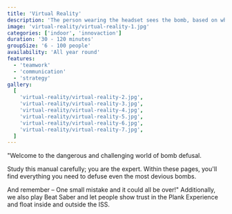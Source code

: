 ```yaml
---
title: 'Virtual Reality'
description: 'The person wearing the headset sees the bomb, based on which the rest of the team has the instructions to defuse the bomb.'
image: 'virtual-reality/virtual-reality-1.jpg'
categories: ['indoor', 'innovaction']
duration: '30 - 120 minutes'
groupSize: '6 - 100 people'
availability: 'All year round'
features:
  - 'teamwork'
  - 'communication'
  - 'strategy'
gallery:
  [
    'virtual-reality/virtual-reality-2.jpg',
    'virtual-reality/virtual-reality-3.jpg',
    'virtual-reality/virtual-reality-4.jpg',
    'virtual-reality/virtual-reality-5.jpg',
    'virtual-reality/virtual-reality-6.jpg',
    'virtual-reality/virtual-reality-7.jpg',
  ]
---
```


"Welcome to the dangerous and challenging world of bomb defusal.

Study this manual carefully; you are the expert. Within these pages, you'll find everything you need to defuse even the most devious bombs.

And remember – One small mistake and it could all be over!"
Additionally, we also play Beat Saber and let people show trust in the Plank Experience and float inside and outside the ISS.
